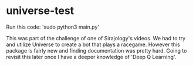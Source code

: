 # universe-test
Run this code: 'sudo python3 main.py' 

This was part of the challenge of one of Sirajology's videos. We had to try and utilize Universe to create a bot that plays a racegame. However this package is fairly new and finding documentation was pretty hard. Going to revisit this later once I have a deeper knowledge of 'Deep Q Learning'.
